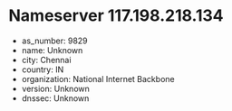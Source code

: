 # Nameserver 117.198.218.134

* as_number: 9829
* name: Unknown
* city: Chennai
* country: IN
* organization: National Internet Backbone
* version: Unknown
* dnssec: Unknown
